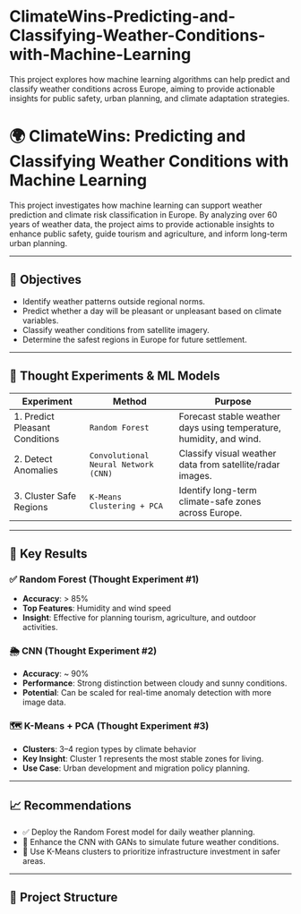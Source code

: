 # ClimateWins-Predicting-and-Classifying-Weather-Conditions-with-Machine-Learning
This project explores how machine learning algorithms can help predict and classify weather conditions across Europe, aiming to provide actionable insights for public safety, urban planning, and climate adaptation strategies.

# 🌍 ClimateWins: Predicting and Classifying Weather Conditions with Machine Learning

This project investigates how machine learning can support weather prediction and climate risk classification in Europe. By analyzing over 60 years of weather data, the project aims to provide actionable insights to enhance public safety, guide tourism and agriculture, and inform long-term urban planning.

---

## 🎯 Objectives

- Identify weather patterns outside regional norms.
- Predict whether a day will be pleasant or unpleasant based on climate variables.
- Classify weather conditions from satellite imagery.
- Determine the safest regions in Europe for future settlement.

---

## 🧪 Thought Experiments & ML Models

| Experiment                     | Method                        | Purpose                                                  |
|-------------------------------|-------------------------------|----------------------------------------------------------|
| 1. Predict Pleasant Conditions | `Random Forest`               | Forecast stable weather days using temperature, humidity, and wind. |
| 2. Detect Anomalies            | `Convolutional Neural Network (CNN)` | Classify visual weather data from satellite/radar images. |
| 3. Cluster Safe Regions        | `K-Means Clustering + PCA`    | Identify long-term climate-safe zones across Europe.     |

---

## 🧠 Key Results

### ✅ Random Forest (Thought Experiment #1)
- **Accuracy**: > 85%
- **Top Features**: Humidity and wind speed
- **Insight**: Effective for planning tourism, agriculture, and outdoor activities.

### 🌦️ CNN (Thought Experiment #2)
- **Accuracy**: ~ 90%
- **Performance**: Strong distinction between cloudy and sunny conditions.
- **Potential**: Can be scaled for real-time anomaly detection with more image data.

### 🗺️ K-Means + PCA (Thought Experiment #3)
- **Clusters**: 3–4 region types by climate behavior
- **Key Insight**: Cluster 1 represents the most stable zones for living.
- **Use Case**: Urban development and migration policy planning.

---

## 📈 Recommendations

- ✅ Deploy the Random Forest model for daily weather planning.
- 🧪 Enhance the CNN with GANs to simulate future weather conditions.
- 🧭 Use K-Means clusters to prioritize infrastructure investment in safer areas.

---

## 📁 Project Structure

